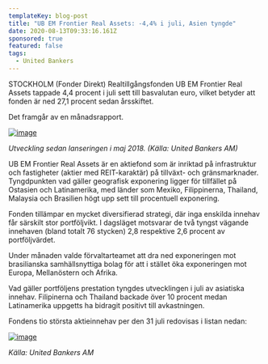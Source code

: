 ```yaml
---
templateKey: blog-post
title: "UB EM Frontier Real Assets: -4,4% i juli, Asien tyngde"
date: 2020-08-13T09:33:16.161Z
sponsored: true
featured: false
tags:
  - United Bankers
---
```

STOCKHOLM (Fonder Direkt) Realtillgångsfonden UB EM Frontier Real Assets tappade 4,4 procent i juli sett till basvalutan euro, vilket betyder att fonden är ned 27,1 procent sedan årsskiftet.

Det framgår av en månadsrapport.

[![image](https://i.direkt.se/200813/587876501.png)](https://i.direkt.se/200813/587876501.png)

*Utveckling sedan lanseringen i maj 2018. (Källa: United Bankers AM)*

UB EM Frontier Real Assets är en aktiefond som är inriktad på infrastruktur och fastigheter (aktier med REIT-karaktär) på tillväxt- och gränsmarknader. Tyngdpunkten vad gäller geografisk exponering ligger för tillfället på Ostasien och Latinamerika, med länder som Mexiko, Filippinerna, Thailand, Malaysia och Brasilien högt upp sett till procentuell exponering.

Fonden tillämpar en mycket diversifierad strategi, där inga enskilda innehav får särskilt stor portföljvikt. I dagsläget motsvarar de två tyngst vägande innehaven (bland totalt 76 stycken) 2,8 respektive 2,6 procent av portföljvärdet.

Under månaden valde förvaltarteamet att dra ned exponeringen mot brasilianska samhällsnyttiga bolag för att i stället öka exponeringen mot Europa, Mellanöstern och Afrika.

Vad gäller portföljens prestation tyngdes utvecklingen i juli av asiatiska innehav. Filipinerna och Thailand backade över 10 procent medan Latinamerika uppgetts ha bidragit positivt till avkastningen.

Fondens tio största aktieinnehav per den 31 juli redovisas i listan nedan:

[![image](https://i.direkt.se/200813/587876502.png)](https://i.direkt.se/200813/587876502.png)

*Källa: United Bankers AM*